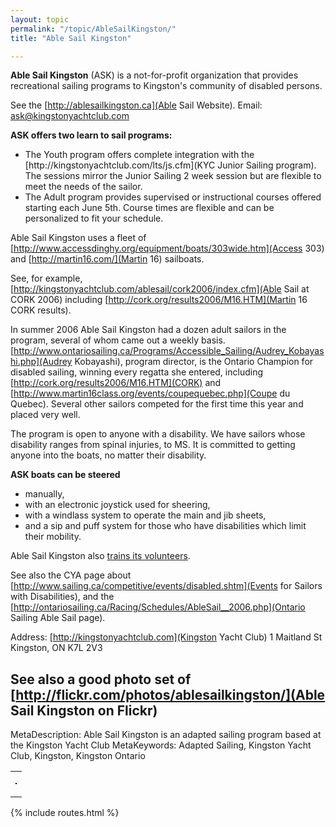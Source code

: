 ```yaml
---
layout: topic
permalink: "/topic/AbleSailKingston/"
title: "Able Sail Kingston"

---
```


<strong>Able Sail Kingston</strong> (ASK) is a not-for-profit organization that provides recreational sailing programs to Kingston's community of disabled persons.

<div id="flickrBadgeTarget"></div>

See the [http://ablesailkingston.ca](Able Sail Website).
Email: ask@kingstonyachtclub.com


**ASK offers two learn to sail programs:**
<ul>
<li>The Youth program offers complete integration with the [http://kingstonyachtclub.com/lts/js.cfm](KYC Junior Sailing program). The sessions mirror the Junior Sailing 2 week session but are flexible to meet the needs of the sailor.
<li>The Adult program provides supervised or instructional courses offered starting each June 5th. Course times are flexible and can be personalized to fit your schedule.
</ul>

Able Sail Kingston uses a fleet of [http://www.accessdinghy.org/equipment/boats/303wide.htm](Access 303) and [http://martin16.com/](Martin 16) sailboats.

See, for example, [http://kingstonyachtclub.com/ablesail/cork2006/index.cfm](Able Sail at CORK 2006) including [http://cork.org/results2006/M16.HTM](Martin 16 CORK results).

In summer 2006 Able Sail Kingston had a dozen adult sailors in the program, several of whom came out a weekly basis. [http://www.ontariosailing.ca/Programs/Accessible_Sailing/Audrey_Kobayashi.php](Audrey Kobayashi), program director, is the Ontario Champion for disabled sailing, winning every regatta she entered, including [http://cork.org/results2006/M16.HTM](CORK) and [http://www.martin16class.org/events/coupequebec.php](Coupe du Quebec). Several other sailors competed for the first time this year and placed very well.

The program is open to anyone with a disability. We have sailors whose disability ranges from spinal injuries, to MS. It is committed to getting anyone into the boats, no matter their disability.

**ASK boats can be steered**
* manually,
* with an electronic joystick used for sheering,
* with a windlass system to operate the main and jib sheets,
* and a sip and puff system for those who have disabilities which limit their mobility.


Able Sail Kingston also [trains its volunteers](http://www.sailing.ca/news/headline.asp?numNewsID=1169).

See also the CYA page about [http://www.sailing.ca/competitive/events/disabled.shtm](Events for Sailors with Disabilities), and the [http://ontariosailing.ca/Racing/Schedules/AbleSail__2006.php](Ontario Sailing Able Sail page).


Address:
 [http://kingstonyachtclub.com](Kingston Yacht Club)
 1 Maitland St
 Kingston, ON K7L 2V3


**See also a good photo set of [http://flickr.com/photos/ablesailkingston/](Able Sail Kingston on Flickr)**
----
MetaDescription: Able Sail Kingston is an adapted sailing program based at the Kingston Yacht Club
MetaKeywords: Adapted Sailing, Kingston Yacht Club, Kingston, Kingston Ontario

<!-- Start of Flickr Badge -->
<style type="text/css">
#flickr_badge_source_txt {padding: 0; font: 11px Arial, Helvetica, Sans serif; color: #666666;}
#flickr_badge_icon {display: block !important; margin: 0 !important; border: 1px solid rgb(0, 0, 0) !important;}
#flickr_icon_td {padding: 0 5px 0 0 !important;}
.flickr_badge_image {text-align: center !important;}
.flickr_badge_image img {border: 1px solid black !important;}
#flickr_www {display: block; text-align: left; padding: 0 10px 0 10px !important; font: 11px Arial, Helvetica, Sans serif !important; color: #3993ff !important;}
#flickr_badge_uber_wrapper a:hover, #flickr_badge_uber_wrapper a:link, #flickr_badge_uber_wrapper a:active, #flickr_badge_uber_wrapper a:visited {text-decoration: none !important; background: inherit !important; color: #3993ff;}
#flickr_badge_wrapper {background-color: #ffffff; border: solid 1px #000000;}
#flickr_badge_source {padding: 0 !important; font: 11px Arial, Helvetica, Sans serif !important; color: #666666 !important;}
</style>
<table id="flickr_badge_uber_wrapper">
<tr><td><table id="flickr_badge_wrapper"><tr><script type="text/javascript" src="http://www.flickr.com/badge_code_v2.gne?show_name=1&count=4&display=latest&size=m&layout=h&source=user_set&user=45336357%40N00&set=72157594322178310&context=in%2Fset-72157594474235107%2F"></script></tr></table></td></tr>
</table>
<!-- End of Flickr Badge -->

<script type="text/javascript">
var foo=$("body>a")
foo.detach();
$("#flickrBadgeTarget").append(foo);
$("#flickr_badge_uber_wrapper").remove();
</script>

{% include routes.html %}
